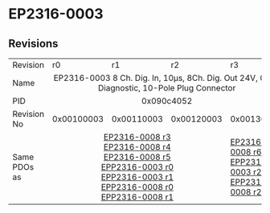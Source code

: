 # EP2316-0003

## Revisions
<table>
<tr>
<td>Revision</td>
<td>r0</td>
<td>r1</td>
<td>r2</td>
<td>r3</td>
</tr>
<tr>
<td>Name</td>
<td colspan=4 align="center">EP2316-0003 8 Ch. Dig. In, 10µs, 8Ch. Dig. Out 24V, 0,5A, Diagnostic, 10-Pole Plug Connector</td>
</tr>
<tr>
<td>PID</td>
<td colspan=4 align="center">0x090c4052</td>
</tr>
<tr>
<td>Revision No</td>
<td>0x00100003</td>
<td>0x00110003</td>
<td>0x00120003</td>
<td>0x00130003</td>
</tr>
<tr>
<td>Same PDOs as</td>
<td colspan=3 align="center"><a href="EP2316-0008.md">EP2316-0008 r3</a><br/><a href="EP2316-0008.md">EP2316-0008 r4</a><br/><a href="EP2316-0008.md">EP2316-0008 r5</a><br/><a href="EPP2316-0003.md">EPP2316-0003 r0</a><br/><a href="EPP2316-0003.md">EPP2316-0003 r1</a><br/><a href="EPP2316-0008.md">EPP2316-0008 r0</a><br/><a href="EPP2316-0008.md">EPP2316-0008 r1</a></td>
<td><a href="EP2316-0008.md">EP2316-0008 r6</a><br/><a href="EPP2316-0003.md">EPP2316-0003 r2</a><br/><a href="EPP2316-0008.md">EPP2316-0008 r2</a></td>
</tr>
</table>
